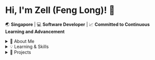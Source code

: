 # Hi, I'm Zell (Feng Long)! 👋

🌏 **Singapore** | 💻 **Software Developer** |  📈 **Committed to Continuous Learning and Advancement**

<details>
  <summary>👤 About Me </summary>

I am passionate about the transformative power of technology, and I am always eager to explore and create with it. I believe in blending technology, creativity, and craftsmanship to solve problems and grasp new concepts each day. Outside of tech, I find balance in street dance and have a deep appreciation for Japanese culture. I am a cat enthusiast and aspire to share my experiences and knowledge, contributing to the collective learning of the community.
</details>

<details>
  <summary> 💡 Learning & Skills</summary>
   
- **Exploring:** Go, System Design Principles, Applied Artificial Intelligence
- **Skilled In:** Go, Java, JavaScript/TypeScript, C#, React, Angular, .NET Core MVC Entity Framework
</details>

<details>
  <summary>🚀 Projects</summary>
   
- **Ikou:** A community-driven travel app allowing users to create, discover, and plan trips and activities with seamless interaction.
  - [Frontend Repo - React](https://github.com/ngfenglong/ikou-website)
  - [Backend Repo - Go](https://github.com/ngfenglong/ikou-backend)

- **GoScrapeFlow:** An intuitive CLI-based web scraper leveraging sitemaps to efficiently harvest online data, perfect for data aggregation and analysis tasks.
  - [CLI Repo - Go](https://github.com/ngfenglong/go-scrape-flow)

- **Time-To-Makan (TTM):** A solution for the "Where should we eat?" dilemma in Novena, Singapore, featuring a web app and Telegram bot for random restaurant suggestions.
  - [Telegram Bot Repo - Python](https://github.com/ngfenglong/food-randomizer-bot) - Interacts with users to provide random restaurant suggestions in the Novena area.
  - [Backend Repo - Go](https://github.com/ngfenglong/food-randomizer-BE)- Powers both the TTM web application and Telegram bot for managing dining place suggestions.
</details>


